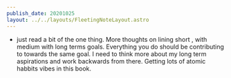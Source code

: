 ```yaml
---
publish_date: 20201025
layout: ../../layouts/FleetingNoteLayout.astro
---
```

- just read a bit of the one thing. More thoughts on lining short , with medium with long terms goals. Everything you do should be contributing to towards the same goal. I need to think more about my long term aspirations and work backwards from there. Getting lots of atomic habbits vibes in this book.

